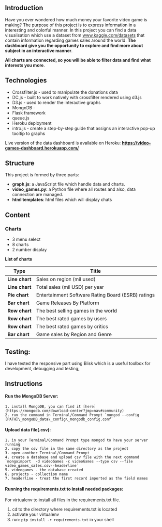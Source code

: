 
## Introduction
Have you ever wondered how much money your favorite video game is making? The purpose of this project is to express information in a interesting and colorful manner.
In this project you can find a data visualisation which use a dataset from www.kaggle.com/datasets that contain information regarding games sales around the world.
**The dashboard give you the opportunity to  explore and find more about subject in an interactive manner**.

**All charts are connected, so you will be able to filter data and find what interests you more**.

## Technologies
* Crossfilter.js - used to manipulate the donations data
* DC.js - built to work natively with crossfilter rendered using d3.js
* D3.js - used to render the interactive graphs
* MongoDB -
* Flask framework
* queue.js
* Heroku deployment
* intro.js - create a step-by-step guide that assigns an interactive pop-up tooltip to graphs

Live version of the data dashboard is available on Heroku:
**https://video-games-dashboard.herokuapp.com/**

## Structure
This project is formed by three parts:
* **graph.js**: a JavaScript file which handle data and charts.
* **video_games.py**: a Python file where all routes and also, data connection are managed.
* **html templates**: html files which will display chats

## Content
### Charts

* 3 menu select
* 8 charts
* 2 number display

**List of charts**

Type | Title |
--- | ---
**Line chart** | Sales on region (mil used)
**Line chart** | Total sales (mil USD) per year
**Pie chart** | Entertainment Software Rating Board (ESRB) ratings
**Bar chart** |  Game Releases By Platform
**Row chart** | The best selling games in the world
**Row chart** | The best rated games by users
**Row chart** | The best rated games by critics
**Bar chart** | Game sales by Region and Genre

## **Testing:**
I have tested the responsive part using Blisk which is a useful toolbox for development, debugging and testing,

## Instructions

#### Run the MongoDB Server:
    1. install MongoDB, you can find it [here](https://mongodb.com/download-center?jmp=nav#community)
    2. run the command in Terminal/Command Prompt `mongod --config [PATH]\_mongoDB_data\_config\_mongodb_config.conf`

#### Upload data file(.csv):
    1. in your Terminal/Command Prompt type mongod to have your server running
    2. copy the csv file in the same directory as the project
    3. open another Terminal/Command Prompt
    4. create a database and upload csv file with the next command `mongoimport  -d videoGames -c videoGames --type csv --file video_games_sales.csv--headerline`
    5. videogames - the database created
    6. projects - collection name
    7. headerline - treat the first record imported as the field names

#### Running the requirements.txt to install needed packages:

For virtualenv to install all files in the requirements.txt file.

1.  cd to the directory where requirements.txt is located
2.  activate your virtualenv
3.  run: `pip install -r requirements.txt` in your shell
